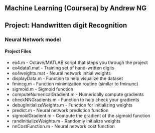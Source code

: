 ## Machine Learning (Coursera) by Andrew NG

## Project: Handwritten digit Recognition

### Neural Network model

#### Project Files

- ex4.m - Octave/MATLAB script that steps you through the project
- ex4data1.mat - Training set of hand-written digits
- ex4weights.mat - Neural network initial weights 
- displayData.m - Function to help visualize the dataset
- fmincg.m - Function minimization routine (similar to fminunc)
- sigmoid.m - Sigmoid function
- computeNumericalGradient.m - Numerically compute gradients
- checkNNGradients.m - Function to help check your gradients
- debugInitializeWeights.m - Function for initializing weights
- predict.m - Neural network prediction function
- sigmoidGradient.m - Compute the gradient of the sigmoid function
- randInitializeWeights.m - Randomly initialize weights
- nnCostFunction.m - Neural network cost function

